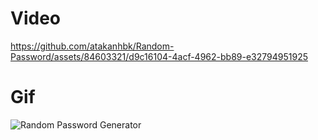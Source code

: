 <h1>Video</h1>



https://github.com/atakanhbk/Random-Password/assets/84603321/d9c16104-4acf-4962-bb89-e32794951925



<h1>Gif</h1>

![Random Password Generator](https://github.com/atakanhbk/Random-Password/assets/84603321/ea39d3e6-7937-42d4-a7b1-b3b279b7c487)
